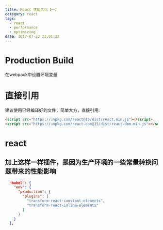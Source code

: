 ```yaml
---
title: React 性能优化【一】
category: react
tags:
  - react
  - performance
  - optimizing
date: 2017-07-23 23:01:22
---
```



# Production Build
在webpack中设置环境变量

# 直接引用
建议使用已经编译好的文件，简单大方，直接引用:

``` html
<script src="https://unpkg.com/react@15/dist/react.min.js"></script>
<script src="https://unpkg.com/react-dom@15/dist/react-dom.min.js"></script>
```

# react

## 加上这样一样插件，是因为生产环境的一些常量转换问题带来的性能影响

``` json // package.json
  "babel": {
    "env": {
      "production": {
        "plugins": [
          "transform-react-constant-elements",
          "transform-react-inline-elements"
        ]
      }
    }
  },
```

